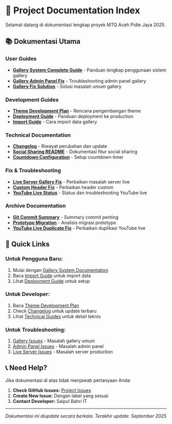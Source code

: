 # 📖 Project Documentation Index

Selamat datang di dokumentasi lengkap proyek MTQ Aceh Pidie Jaya 2025.

## 📚 **Dokumentasi Utama**

### **User Guides**
- [**Gallery System Complete Guide**](./GALLERY_SYSTEM_DOCUMENTATION.md) - Panduan lengkap penggunaan sistem gallery
- [**Gallery Admin Panel Fix**](./GALLERY_ADMIN_PANEL_FIX.md) - Troubleshooting admin panel gallery
- [**Gallery Fix Solution**](./GALLERY_FIX_SOLUTION.md) - Solusi masalah umum gallery

### **Development Guides**
- [**Theme Development Plan**](../THEME_DEVELOPMENT_PLAN.md) - Rencana pengembangan theme
- [**Deployment Guide**](../DEPLOYMENT_GUIDE.md) - Panduan deployment ke production
- [**Import Guide**](../IMPORT_GUIDE.md) - Cara import data gallery

### **Technical Documentation**
- [**Changelog**](./CHANGELOG.md) - Riwayat perubahan dan update
- [**Social Sharing README**](./SOCIAL_SHARING_README.md) - Dokumentasi fitur social sharing
- [**Countdown Configuration**](./README-COUNTDOWN-CONFIG.md) - Setup countdown timer

### **Fix & Troubleshooting**
- [**Live Server Gallery Fix**](./LIVE_SERVER_GALLERY_FIX.md) - Perbaikan masalah server live
- [**Custom Header Fix**](./CUSTOM_HEADER_FIX_SUMMARY.md) - Perbaikan header custom
- [**YouTube Live Status**](./YOUTUBE_LIVE_STATUS.md) - Status dan troubleshooting YouTube live

### **Archive Documentation**
- [**Git Commit Summary**](./GIT_COMMIT_SUMMARY.md) - Summary commit penting
- [**Prototype Migration**](./PROTOTYPE_MIGRATION_ANALYSIS.md) - Analisis migrasi prototype
- [**YouTube Live Duplicate Fix**](./YOUTUBE_LIVE_DUPLICATE_FIX.md) - Perbaikan duplikasi YouTube live

## 🚀 **Quick Links**

### **Untuk Pengguna Baru:**
1. Mulai dengan [Gallery System Documentation](./GALLERY_SYSTEM_DOCUMENTATION.md)
2. Baca [Import Guide](../IMPORT_GUIDE.md) untuk import data
3. Lihat [Deployment Guide](../DEPLOYMENT_GUIDE.md) untuk setup

### **Untuk Developer:**
1. Baca [Theme Development Plan](../THEME_DEVELOPMENT_PLAN.md)
2. Check [Changelog](./CHANGELOG.md) untuk update terbaru
3. Lihat [Technical Guides](#technical-documentation) untuk detail teknis

### **Untuk Troubleshooting:**
1. [Gallery Issues](./GALLERY_FIX_SOLUTION.md) - Masalah gallery umum
2. [Admin Panel Issues](./GALLERY_ADMIN_PANEL_FIX.md) - Masalah admin panel
3. [Live Server Issues](./LIVE_SERVER_GALLERY_FIX.md) - Masalah server production

## 📞 **Need Help?**

Jika dokumentasi di atas tidak menjawab pertanyaan Anda:

1. **Check GitHub Issues:** [Project Issues](https://github.com/saipulbahri-it/wp-mtq-aceh-pidie-jaya/issues)
2. **Create New Issue:** Dengan label yang sesuai
3. **Contact Developer:** Saipul Bahri IT

---

*Dokumentasi ini diupdate secara berkala. Terakhir update: September 2025*
